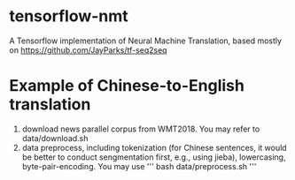 # tensorflow-nmt
A Tensorflow implementation of Neural Machine Translation, based mostly on https://github.com/JayParks/tf-seq2seq

# Example of Chinese-to-English translation
1. download news parallel corpus from WMT2018. You may refer to data/download.sh
2. data preprocess, including tokenization (for Chinese sentences, it would be better to conduct sengmentation first, e.g., using jieba), lowercasing, byte-pair-encoding. You may use
'''
bash data/preprocess.sh
'''
